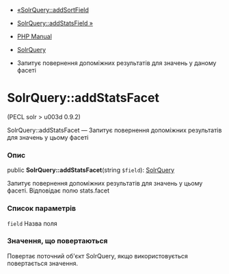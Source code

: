 - [«SolrQuery::addSortField](solrquery.addsortfield.md)
- [SolrQuery::addStatsField »](solrquery.addstatsfield.md)

- [PHP Manual](index.md)
- [SolrQuery](class.solrquery.md)
- Запитує повернення допоміжних результатів для значень у
даному фасеті

# SolrQuery::addStatsFacet

(PECL solr \> u003d 0.9.2)

SolrQuery::addStatsFacet — Запитує повернення допоміжних
результатів для значень у цьому фасеті

### Опис

public **SolrQuery::addStatsFacet**(string `$field`):
[SolrQuery](class.solrquery.md)

Запитує повернення допоміжних результатів для значень у цьому
фасеті. Відповідає полю stats.facet

### Список параметрів

`field`
Назва поля

### Значення, що повертаються

Повертає поточний об'єкт SolrQuery, якщо використовується повертається
значення.
